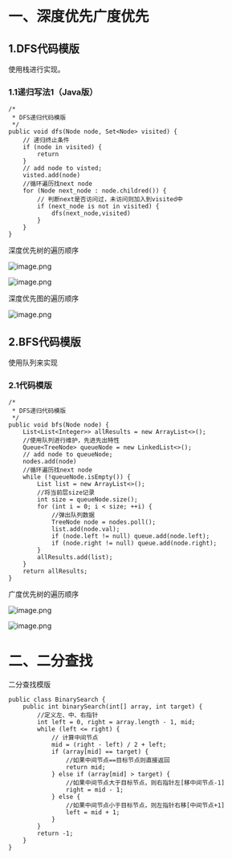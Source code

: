 # 一、深度优先广度优先
## 1.DFS代码模版

使用栈进行实现。

### 1.1递归写法1（Java版）

```
/*
 * DFS递归代码模版
 */
public void dfs(Node node, Set<Node> visited) {
    // 递归终止条件
    if (node in visited) {
        return
    }
    // add node to visted;
    visted.add(node)
    //循环遍历找next node
    for (Node next_node : node.childred()) {
        // 判断next是否访问过，未访问则加入到visited中
        if (next_node is not in visited) {
            dfs(next_node,visited)
        }
    }
}
```



深度优先树的遍历顺序

![image.png](https://cdn.nlark.com/yuque/0/2021/png/1728458/1614491990367-94e9a509-e274-4e9d-9a3d-e0983bb81f27.png)

![image.png](https://cdn.nlark.com/yuque/0/2021/png/1728458/1614491649789-22647e77-e149-43ff-bffa-b48247aa8212.png?x-oss-process=image%2Fresize%2Cw_1500)

深度优先图的遍历顺序

![image.png](https://cdn.nlark.com/yuque/0/2021/png/1728458/1614491767414-4c699289-91eb-49d1-b3ce-c3aa0c5cb84a.png?x-oss-process=image%2Fresize%2Cw_1500)



## 2.BFS代码模版

使用队列来实现

### 2.1代码模版

```
/*
 * DFS递归代码模版
 */
public void bfs(Node node) {
    List<List<Integer>> allResults = new ArrayList<>();
    //使用队列进行维护，先进先出特性
    Queue<TreeNode> queueNode = new LinkedList<>();
    // add node to queueNode;
    nodes.add(node)
    //循环遍历找next node
    while (!queueNode.isEmpty()) {
        List list = new ArrayList<>();
        //将当前层size记录
        int size = queueNode.size();
        for (int i = 0; i < size; ++i) {
            //弹出队列数据
            TreeNode node = nodes.poll();
            list.add(node.val);
            if (node.left != null) queue.add(node.left);
            if (node.right != null) queue.add(node.right);
        }
        allResults.add(list);
    }
    return allResults;
}
```



广度优先树的遍历顺序

![image.png](https://cdn.nlark.com/yuque/0/2021/png/1728458/1614491969904-ccef1d97-4fad-42e9-b294-fd67e26cd1dc.png)  

![image.png](https://cdn.nlark.com/yuque/0/2021/png/1728458/1614491928853-7211bf1b-3cc3-4eae-a156-71b01b7b505f.png)




# 二、二分查找
二分查找模版
```
public class BinarySearch {
    public int binarySearch(int[] array, int target) {
        //定义左、中、右指针
        int left = 0, right = array.length - 1, mid;
        while (left <= right) {
            // 计算中间节点
            mid = (right - left) / 2 + left;
            if (array[mid] == target) {
                //如果中间节点==目标节点则直接返回
                return mid;
            } else if (array[mid] > target) {
                //如果中间节点大于目标节点，则右指针左[移中间节点-1]
                right = mid - 1;
            } else {
                //如果中间节点小于目标节点，则左指针右移[中间节点+1]
                left = mid + 1;
            }
        }
        return -1;
    }
}
```
